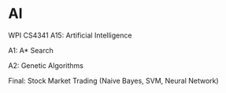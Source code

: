 # AI
WPI CS4341 A15: Artificial Intelligence

A1: A* Search

A2: Genetic Algorithms

Final: Stock Market Trading (Naive Bayes, SVM, Neural Network)

